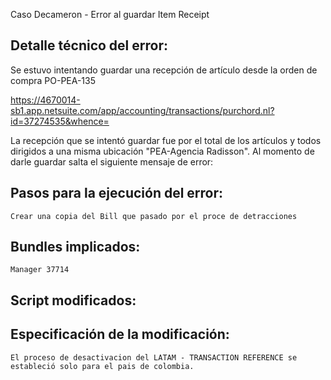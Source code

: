 Caso Decameron - Error al guardar Item Receipt



## Detalle técnico del error:
   Se estuvo intentando guardar una recepción de artículo desde la orden de compra PO-PEA-135

https://4670014-sb1.app.netsuite.com/app/accounting/transactions/purchord.nl?id=37274535&whence=

La recepción que se intentó guardar fue por el total de los artículos y todos dirigidos a una misma ubicación "PEA-Agencia Radisson". Al momento de darle guardar salta el siguiente mensaje de error:

## Pasos para la ejecución del error:
    Crear una copia del Bill que pasado por el proce de detracciones
## Bundles implicados:
    Manager 37714 
## Script modificados:

## Especificación de la modificación:
    El proceso de desactivacion del LATAM - TRANSACTION REFERENCE se estableció solo para el pais de colombia.